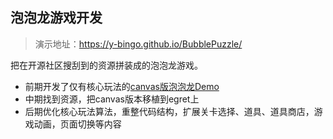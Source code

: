 ## 泡泡龙游戏开发

> 演示地址：https://y-bingo.github.io/BubblePuzzle/

把在开源社区搜刮到的资源拼装成的泡泡龙游戏。

* 前期开发了仅有核心玩法的[canvas版泡泡龙Demo](https://github.com/Y-Bingo/H5Games/tree/master/%E6%B3%A1%E6%B3%A1%E9%BE%99)
* 中期找到资源，把canvas版本移植到egret上
* 后期优化核心玩法算法，重整代码结构，扩展关卡选择、道具、道具商店，游戏动画，页面切换等内容